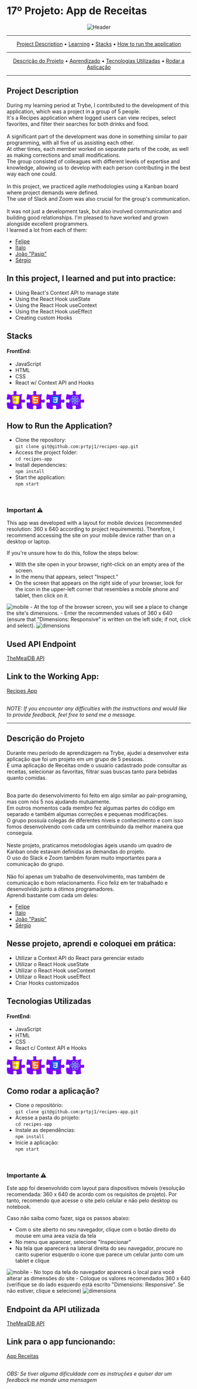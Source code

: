 # 17º Projeto: App de Receitas
<p align="center">
  <img src="https://github.com/prtpj1/recipes-app/blob/main/images/Header_GitHub.png" alt="Header" />
</p>
<hr/>
<p align="center">
<a href="#project-description">Project Description</a> •
<a href="#in-this-project-i-learned-and-put-into-practice">Learning</a> •
<a href="#stacks">Stacks</a> •
<a href="#how-to-run-the-application">How to run the application</a>
</p>
<hr/>
<p align="center">
<a href="#descrição-do-projeto">Descrição do Projeto</a> •
<a href="#nesse-projeto-aprendi-e-coloquei-em-prática">Aprendizado</a> •
<a href="#tecnologias-utilizadas">Tecnologias Utilizadas</a> •
<a href="#como-rodar-a-aplicação">Rodar a Aplicação</a>
</p>
<hr/>

## Project Description
During my learning period at Trybe, I contributed to the development of this application, which was a project in a group of 5 people. <br>
It's a Recipes application where logged users can view recipes, select favorites, and filter their searches for both drinks and food.
<br><br>
A significant part of the development was done in something similar to pair programming, with all five of us assisting each other. <br>
At other times, each member worked on separate parts of the code, as well as making corrections and small modifications. <br>
The group consisted of colleagues with different levels of expertise and knowledge, allowing us to develop with each person contributing in the best way each one could. <br><br>
In this project, we practiced agile methodologies using a Kanban board where project demands were defined. <br>
The use of Slack and Zoom was also crucial for the group's communication.
<br><br>
It was not just a development task, but also involved communication and building good relationships. I'm pleased to have worked and grown alongside excellent programmers. <br>
I learned a lot from each of them:
- [Felipe](https://github.com/felipefraxe) 
- [Ítalo](https://github.com/Italo9)
- [João "Pasip"](https://github.com/joao-pasip)
- [Sérgio](https://github.com/serjofrancisco)

## In this project, I learned and put into practice:
- Using React's Context API to manage state
- Using the React Hook useState
- Using the React Hook useContext
- Using the React Hook useEffect
- Creating custom Hooks

## Stacks
#### FrontEnd:
- JavaScript
- HTML
- CSS
- React w/ Context API and Hooks

<a href="https://developer.mozilla.org/en-US/docs/Web/JavaScript" target="_blank" rel="noreferrer"><img src="https://github.com/prtpj1/prtpj1/blob/main/Github%20Imgs/JavaScript2.png" width="50" height="50" alt="JavaScript Icon" /></a>
<a href="https://developer.mozilla.org/en-US/docs/Glossary/HTML5" target="_blank" rel="noreferrer"><img src="https://github.com/prtpj1/prtpj1/blob/main/Github%20Imgs/html2.png" width="50" height="50" alt="HTML Icon" /></a>
<a href="https://www.w3.org/TR/CSS/#css" target="_blank" rel="noreferrer"><img src="https://github.com/prtpj1/prtpj1/blob/main/Github%20Imgs/CSS2.png" width="50" height="50" alt="CSS3 Icon" /></a>
<a href="https://reactjs.org/" target="_blank" rel="noreferrer"><img src="https://github.com/prtpj1/prtpj1/blob/main/Github%20Imgs/React2.png" width="50" height="50" alt="React Icon" /></a>

## How to Run the Application?
- Clone the repository: <br>
`git clone git@github.com:prtpj1/recipes-app.git`
- Access the project folder: <br>
`cd recipes-app`
- Install dependencies: <br>
`npm install`
- Start the application: <br>
`npm start`
<br>

### Important :warning:
This app was developed with a layout for mobile devices (recommended resolution: 360 x 640 according to project requirements). Therefore, I recommend accessing the site on your mobile device rather than on a desktop or laptop.

If you're unsure how to do this, follow the steps below:
- With the site open in your browser, right-click on an empty area of the screen.
- In the menu that appears, select "Inspect."
- On the screen that appears on the right side of your browser, look for the icon in the upper-left corner that resembles a mobile phone and tablet, then click on it.
<img src="https://github.com/prtpj1/recipes-app/blob/main/images/mobile.png" alt="mobile" />
- At the top of the browser screen, you will see a place to change the site's dimensions.
- Enter the recommended values of 360 x 640 (ensure that "Dimensions: Responsive" is written on the left side; if not, click and select).
<img src="https://github.com/prtpj1/recipes-app/blob/main/images/dimensions.png" alt="dimensions" />

## Used API Endpoint
[TheMealDB API](https://www.themealdb.com/api.php)

## Link to the Working App:
[Recipes App](https://app-recipes-iota.vercel.app/)
</br>
</br>

_*NOTE: If you encounter any difficulties with the instructions and would like to provide feedback, feel free to send me a message.*_
<hr/>

## Descrição do Projeto
Durante meu período de aprendizagem na Trybe, ajudei a desenvolver esta aplicação que foi um projeto em um grupo de 5 pessoas. <br>
É uma aplicação de Receitas onde o usuário cadastrado pode consultar as receitas, selecionar as favoritas, filtrar suas buscas tanto para bebidas quanto comidas. 
<br><br>

Boa parte do desenvolvimento foi feito em algo similar ao pair-programing, mas com nós 5 nos ajudando mutuamente.<br>
Em outros momentos cada membro fez algumas partes do código em separado e também algumas correções e pequenas modificações.<br>
O grupo possuía colegas de diferentes níveis e conhecimento e com isso fomos desenvolvendo com cada um contribuindo da melhor maneira que conseguia.<br><br>
Neste projeto, praticamos metodologias ágeis usando um quadro de Kanban onde estavam definidas as demandas do projeto. <br>
O uso do Slack e Zoom também foram muito importantes para a comunicação do grupo.
<br><br>
Não foi apenas um trabalho de desenvolvimento, mas também de comunicação e bom relacionamento. Fico feliz em ter trabalhado e desenvolvido junto a ótimos programadores. <br>
Aprendi bastante com cada um deles:
- [Felipe](https://github.com/felipefraxe) 
- [Ítalo](https://github.com/Italo9)
- [João "Pasip"](https://github.com/joao-pasip)
- [Sérgio](https://github.com/serjofrancisco)

## Nesse projeto, aprendi e coloquei em prática:
- Utilizar a Context API do React para gerenciar estado
- Utilizar o React Hook useState
- Utilizar o React Hook useContext
- Utilizar o React Hook useEffect
- Criar Hooks customizados

## Tecnologias Utilizadas
#### FrontEnd:
- JavaScript
- HTML
- CSS
- React c/ Context API e Hooks

<a href="https://developer.mozilla.org/en-US/docs/Web/JavaScript" target="_blank" rel="noreferrer"><img src="https://github.com/prtpj1/prtpj1/blob/main/Github%20Imgs/JavaScript2.png" width="50" height="50" alt="JavaScript Icon" /></a>
<a href="https://developer.mozilla.org/en-US/docs/Glossary/HTML5" target="_blank" rel="noreferrer"><img src="https://github.com/prtpj1/prtpj1/blob/main/Github%20Imgs/html2.png" width="50" height="50" alt="HTML Icon" /></a>
<a href="https://www.w3.org/TR/CSS/#css" target="_blank" rel="noreferrer"><img src="https://github.com/prtpj1/prtpj1/blob/main/Github%20Imgs/CSS2.png" width="50" height="50" alt="CSS3 Icon" /></a>
<a href="https://reactjs.org/" target="_blank" rel="noreferrer"><img src="https://github.com/prtpj1/prtpj1/blob/main/Github%20Imgs/React2.png" width="50" height="50" alt="React Icon" /></a>

## Como rodar a aplicação?

- Clone o repositório: <br>
`git clone git@github.com:prtpj1/recipes-app.git` 
- Acesse a pasta do projeto: <br>
`cd recipes-app`
- Instale as dependências: <br>
`npm install`
- Inicie a aplicação: <br>
`npm start` 
<br>

### Importante :warning:
Este app foi desenvolvido com layout para dispositivos móveis (resolução recomendada: 360 x 640 de acordo com os requisitos de projeto). Por tanto, recomendo que acesse o site pelo celular e não pelo desktop ou notebook.

Caso não saiba como fazer, siga os passos abaixo:
- Com o site aberto no seu navegador, clique com o botão direito do mouse em uma area vazia da tela
- No menu que aparecer, selecione "Inspecionar"
- Na tela que aparecerá na lateral direita do seu navegador, procure no canto superior esquerdo o icone que parece um celular junto com um tablet e clique
<img src="https://github.com/prtpj1/recipes-app/blob/main/images/mobile.png" alt="mobile" />
- No topo da tela do navegador aparecerá o local para você alterar as dimensões do site
- Coloque os valores recomendados 360 x 640 (verifique se do lado esquerdo está escrito "Dimensions: Responsive". Se não estiver, clique e selecione)
<img src="https://github.com/prtpj1/recipes-app/blob/main/images/dimensions.png" alt="dimensions" />

## Endpoint da API utilizada
[TheMealDB API](https://www.themealdb.com/api.php)

## Link para o app funcionando:
[App Receitas](https://app-recipes-iota.vercel.app/)
</br>
</br>

_*OBS: Se tiver alguma dificuldade com as instruções e quiser dar um feedback me mande uma mensagem*_
